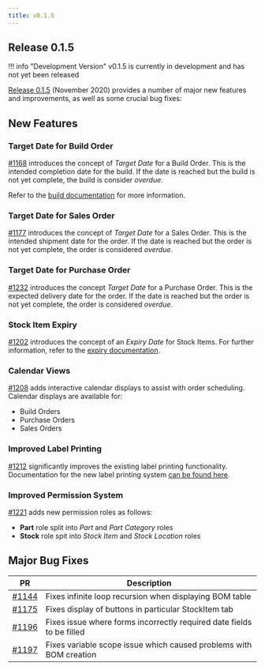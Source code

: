 ```yaml
---
title: v0.1.5
---
```


## Release 0.1.5

!!! info "Development Version"
    v0.1.5 is currently in development and has not yet been released

[Release 0.1.5](https://github.com/inventree/InvenTree/releases/tag/0.1.5) (November 2020) provides a number of major new features and improvements, as well as some crucial bug fixes:

## New Features

### Target Date for Build Order

[#1168](https://github.com/inventree/InvenTree/pull/1168) introduces the concept of *Target Date* for a Build Order. This is the intended completion date for the build. If the date is reached but the build is not yet complete, the build is consider *overdue*.

Refer to the [build documentation](../../build/build/#overdue-builds) for more information.

### Target Date for Sales Order

[#1177](https://github.com/inventree/InvenTree/pull/1177) introduces the concept of *Target Date* for a Sales Order. This is the intended shipment date for the order. If the date is reached but the order is not yet complete, the order is considered *overdue*.

### Target Date for Purchase Order

[#1232](https://github.com/inventree/InvenTree/pull/1232) introduces the concept *Target Date* for a Purchase Order. This is the expected delivery date for the order. If the date is reached but the order is not yet complete, the order is considered *overdue*.

### Stock Item Expiry

[#1202](https://github.com/inventree/InvenTree/pull/1202) introduces the concept of an *Expiry Date* for Stock Items. For further information, refer to the [expiry documentation](../../stock/expiry).

### Calendar Views

[#1208](https://github.com/inventree/InvenTree/pull/1208) adds interactive calendar displays to assist with order scheduling. Calendar displays are available for:

- Build Orders
- Purchase Orders
- Sales Orders

### Improved Label Printing

[#1212](https://github.com/inventree/InvenTree/pull/1212) significantly improves the existing label printing functionality. Documentation for the new label printing system [can be found here](../../report/labels).

### Improved Permission System

[#1221](https://github.com/inventree/InvenTree/pull/1221) adds new permission roles as follows:

- **Part** role split into *Part* and *Part Category* roles
- **Stock** role spit into *Stock Item* and *Stock Location* roles 


## Major Bug Fixes

| PR | Description |
| --- | --- |
| [#1144](https://github.com/inventree/InvenTree/pull/1144) | Fixes infinite loop recursion when displaying BOM table |
| [#1175](https://github.com/inventree/InvenTree/pull/1175) | Fixes display of buttons in particular StockItem tab |
| [#1196](https://github.com/inventree/InvenTree/pull/1195) | Fixes issue where forms incorrectly required date fields to be filled |
| [#1197](https://github.com/inventree/InvenTree/pull/1197) | Fixes variable scope issue which caused problems with BOM creation |
